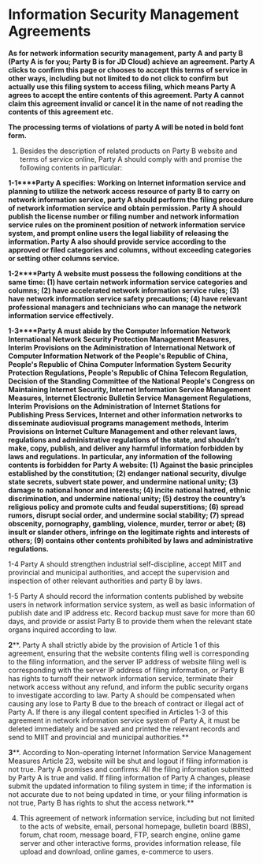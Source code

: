 # **Information Security Management Agreements**

**As for network information security management, party A and party B (Party A is for you; Party B is for JD Cloud) achieve an agreement. Party A clicks to confirm this page or chooses to accept this terms of service in other ways, including but not limited to do not click to confirm but actually use this filing system to access filing, which means Party A agrees to accept the entire contents of this agreement. Party A cannot claim this agreement invalid or cancel it in the name of not reading the contents of this agreement etc.**

**The processing terms of violations of party A will be noted in bold font form.**

1. Besides the description of related products on Party B website and terms of service online, Party A should comply with and promise the following contents in particular:

**1-1****Party A specifies: Working on Internet information service and planning to utilize the network access resource of party B to carry on network information service, party A should perform the filing procedure of network information service and obtain permission. Party A should publish the license number or filing number and network information service rules on the prominent position of network information service system, and prompt online users the legal liability of releasing the information. Party A also should provide service according to the approved or filed categories and columns, without exceeding categories or setting other columns service.**

**1-2****Party A website must possess the following conditions at the same time: (1) have certain network information service categories and columns; (2) have accelerated network information service rules; (3) have network information service safety precautions; (4) have relevant professional managers and technicians who can manage the network information service effectively.**

**1-3****Party A must abide by the Computer Information Network International Network Security Protection Management Measures, Interim Provisions on the Administration of International Network of Computer Information Network of the People's Republic of China, People's Republic of China Computer Information System Security Protection Regulations, People's Republic of China Telecom Regulation, Decision of the Standing Committee of the National People's Congress on Maintaining Internet Security, Internet Information Service Management Measures, Internet Electronic Bulletin Service Management Regulations, Interim Provisions on the Administration of Internet Stations for Publishing Press Services, Internet and other information networks to disseminate audiovisual programs management methods, Interim Provisions on Internet Culture Management and other relevant laws, regulations and administrative regulations of the state, and shouldn’t make, copy, publish, and deliver any harmful information forbidden by laws and regulations. In particular, any information of the following contents is forbidden for Party A website: (1) Against the basic principles established by the constitution; (2) endanger national security, divulge state secrets, subvert state power, and undermine national unity; (3) damage to national honor and interests; (4) incite national hatred, ethnic discrimination, and undermine national unity; (5) destroy the country’s religious policy and promote cults and feudal superstitions; (6) spread rumors, disrupt social order, and undermine social stability; (7) spread obscenity, pornography, gambling, violence, murder, terror or abet; (8) insult or slander others, infringe on the legitimate rights and interests of others; (9) contains other contents prohibited by laws and administrative regulations.**

1-4 Party A should strengthen industrial self-discipline, accept MIIT and provincial and municipal authorities, and accept the supervision and inspection of other relevant authorities and party B by laws.

1-5 Party A should record the information contents published by website users in network information service system, as well as basic information of publish date and IP address etc. Record backup must save for more than 60 days, and provide or assist Party B to provide them when the relevant state organs inquired according to law.

**2****. Party A shall strictly abide by the provision of Article 1 of this agreement, ensuring that the website contents filing well is corresponding to the filing information, and the server IP address of website filing well is corresponding with the server IP address of filing information, or Party B has rights to turnoff their network information service, terminate their network access without any refund, and inform the public security organs to investigate according to law. Party A should be compensated when causing any lose to Party B due to the breach of contract or illegal act of Party A. If there is any illegal content specified in Articles 1-3 of this agreement in network information service system of Party A, it must be deleted immediately and be saved and printed the relevant records and send to MIIT and provincial and municipal authorities.**

**3****. According to Non-operating Internet Information Service Management Measures Article 23, website will be shut and logout if filing information is not true. Party A promises and confirms: All the filing information submitted by Party A is true and valid. If filing information of Party A changes, please submit the updated information to filing system in time; if the information is not accurate due to not being updated in time, or your filing information is not true, Party B has rights to shut the access network.**

4. This agreement of network information service, including but not limited to the acts of website, email, personal homepage, bulletin board (BBS), forum, chat room, message board, FTP, search engine, online game server and other interactive forms, provides information release, file upload and download, online games, e-commerce to users. 